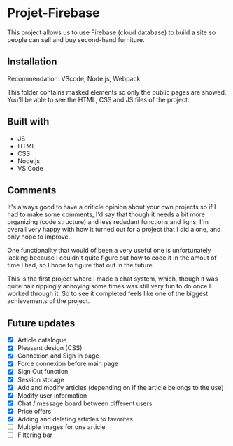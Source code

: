 # Projet-Firebase

This project allows us to use Firebase (cloud database) to build a site so people can sell and buy second-hand furniture.

## Installation
Recommendation: VScode, Node.js, Webpack

This folder contains masked elements so only the public pages are showed. You'll be able to see the HTML, CSS and JS files of the project.

## Built with
- JS
- HTML
- CSS
- Node.js
- VS Code

## Comments
It's always good to have a criticle opinion about your own projects so if I had to make some comments, I'd say that though it needs a bit more organizing (code structure) and less redudant functions and ligns, I'm overall very happy with how it turned out for a project that I did alone, and only hope to improve.

One functionality that would of been a very useful one is unfortunately lacking because I couldn't quite figure out how to code it in the amout of time I had, so I hope to figure that out in the future.

This is the first project where I made a chat system, which, though it was quite hair rippingly annoying some times was still very fun to do once I worked through it. So to see it completed feels like one of the biggest achievements of the project.

## Future updates
- [x] Article catalogue
- [x] Pleasant design (CSS)
- [x] Connexion and Sign In page
- [x] Force connexion before main page
- [x] Sign Out function
- [x] Session storage
- [x] Add and modify articles (depending on if the article belongs to the use)
- [x] Modify user information
- [x] Chat / message board between different users
- [x] Price offers
- [x] Adding and deleting articles to favorites
- [ ] Multiple images for one article
- [ ] Filtering bar
#
